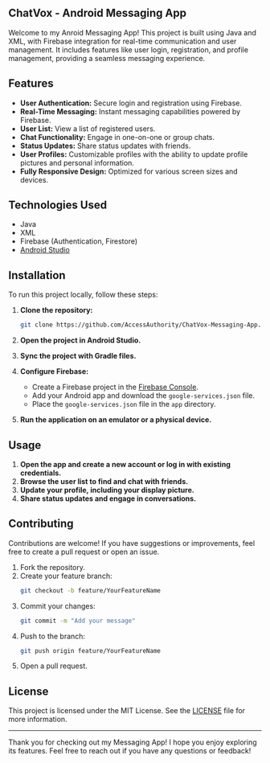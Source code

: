 ## ChatVox - Android Messaging App
Welcome to my Anroid Messaging App! This project is built using Java and XML, with Firebase integration for real-time communication and user management. It includes features like user login, registration, and profile management, providing a seamless messaging experience.

## Features

- **User Authentication:** Secure login and registration using Firebase.
- **Real-Time Messaging:** Instant messaging capabilities powered by Firebase.
- **User List:** View a list of registered users.
- **Chat Functionality:** Engage in one-on-one or group chats.
- **Status Updates:** Share status updates with friends.
- **User Profiles:** Customizable profiles with the ability to update profile pictures and personal information.
- **Fully Responsive Design:** Optimized for various screen sizes and devices.

## Technologies Used

- Java
- XML
- Firebase (Authentication, Firestore)
- [Android Studio](https://developer.android.com/studio)

## Installation

To run this project locally, follow these steps:

1. **Clone the repository:**
   ```bash
   git clone https://github.com/AccessAuthority/ChatVox-Messaging-App.git
   ```
   
2. **Open the project in Android Studio.**

3. **Sync the project with Gradle files.**

4. **Configure Firebase:**
   - Create a Firebase project in the [Firebase Console](https://console.firebase.google.com/).
   - Add your Android app and download the `google-services.json` file.
   - Place the `google-services.json` file in the `app` directory.

5. **Run the application on an emulator or a physical device.**

## Usage

1. **Open the app and create a new account or log in with existing credentials.**
2. **Browse the user list to find and chat with friends.**
3. **Update your profile, including your display picture.**
4. **Share status updates and engage in conversations.**

## Contributing

Contributions are welcome! If you have suggestions or improvements, feel free to create a pull request or open an issue.

1. Fork the repository.
2. Create your feature branch:
   ```bash
   git checkout -b feature/YourFeatureName
   ```
3. Commit your changes:
   ```bash
   git commit -m "Add your message"
   ```
4. Push to the branch:
   ```bash
   git push origin feature/YourFeatureName
   ```
5. Open a pull request.

## License

This project is licensed under the MIT License. See the [LICENSE](LICENSE) file for more information.

---

Thank you for checking out my Messaging App! I hope you enjoy exploring its features. Feel free to reach out if you have any questions or feedback!
